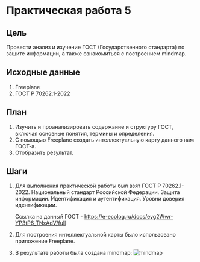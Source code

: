 # Практическая работа 5

## Цель
Провести анализ и изучение ГОСТ (Государственного стандарта) по защите информации, а также ознакомиться с построением mindmap.

## Исходные данные

1. Freeplane
2. ГОСТ Р 70262.1-2022

## План

1. Изучить и проанализировать содержание и структуру ГОСТ, включая основные понятия, термины и определения.
2. С помощью Freeplane создать интеллектуальную карту данного нам ГОСТ-а. 
3. Отобразить результат. 

## Шаги

1. Для выполнения практической работы был взят ГОСТ Р 70262.1-2022. Национальный стандарт Российской Федерации. Защита информации. Идентификация и аутентификация. Уровни доверия идентификации.
 
    Ссылка на данный ГОСТ - https://e-ecolog.ru/docs/eyg2Wwr-YP3tP6_TNxAdV/full
    
2. Для построения интеллектуальной карты было использовано приложение Freeplane.
3. В результате работы была создана mindmap:
![mindmap]()
